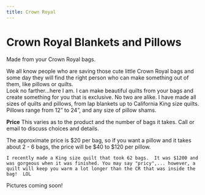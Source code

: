 ```yaml
---
title: Crown Royal
---
```


# Crown Royal Blankets and Pillows
Made from your Crown Royal bags.

We all know people who are saving those cute little Crown Royal bags and some day they will find the right person who can make something out of them, like pillows or quilts.  Look no farther…here I am.  I can make beautiful quilts from your bags and create something for you that is exclusive.  No two are alike.  I have made all sizes of quilts and pillows, from lap blankets up to California King size quilts.  Pillows range from 12” to 24”, and any size of pillow shams.  

**Price** This varies as to the product and the number of bags it takes. Call or email to discuss choices and details.

The approximate price is $20 per bag, so if you want a pillow and it takes about 2 - 6 bags, the price will be $40 to $120 per pillow.

	I recently made a King size quilt that took 62 bags.  It was $1200 and was gorgeous when it was finished. You may say "pricy",... however, a quilt will keep you warm a lot longer than the CR that was inside the bag!  LOL


Pictures coming soon!
